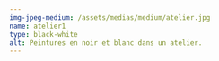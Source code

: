 ```yaml
---
img-jpeg-medium: /assets/medias/medium/atelier.jpg
name: atelier1
type: black-white
alt: Peintures en noir et blanc dans un atelier.
---
```

